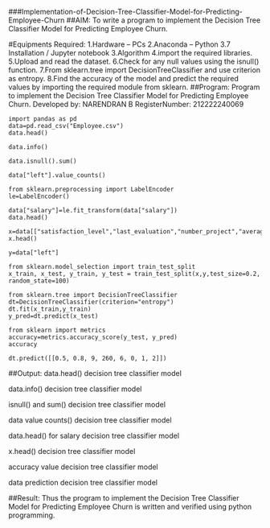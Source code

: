 ###Implementation-of-Decision-Tree-Classifier-Model-for-Predicting-Employee-Churn
##AIM:
To write a program to implement the Decision Tree Classifier Model for Predicting Employee Churn.

#Equipments Required:
1.Hardware – PCs
2.Anaconda – Python 3.7 Installation / Jupyter notebook
3.Algorithm
4.import the required libraries.
5.Upload and read the dataset.
6.Check for any null values using the isnull() function.
7.From sklearn.tree import DecisionTreeClassifier and use criterion as entropy.
8.Find the accuracy of the model and predict the required values by importing the required module from sklearn.
##Program:
Program to implement the Decision Tree Classifier Model for Predicting Employee Churn.
Developed by: NARENDRAN B 
RegisterNumber:  212222240069
```
import pandas as pd
data=pd.read_csv("Employee.csv")
data.head()

data.info()

data.isnull().sum()

data["left"].value_counts()

from sklearn.preprocessing import LabelEncoder 
le=LabelEncoder()

data["salary"]=le.fit_transform(data["salary"])
data.head()

x=data[["satisfaction_level","last_evaluation","number_project","average_montly_hours","time_spend_company","Work_accident","promotion_last_5years","salary"]]
x.head()

y=data["left"]

from sklearn.model_selection import train_test_split
x_train, x_test, y_train, y_test = train_test_split(x,y,test_size=0.2, random_state=100)

from sklearn.tree import DecisionTreeClassifier
dt=DecisionTreeClassifier(criterion="entropy")
dt.fit(x_train,y_train)
y_pred=dt.predict(x_test)

from sklearn import metrics
accuracy=metrics.accuracy_score(y_test, y_pred)
accuracy

dt.predict([[0.5, 0.8, 9, 260, 6, 0, 1, 2]])
```
##Output:
data.head()
decision tree classifier model

data.info()
decision tree classifier model

isnull() and sum()
decision tree classifier model

data value counts()
decision tree classifier model

data.head() for salary
decision tree classifier model

x.head()
decision tree classifier model

accuracy value
decision tree classifier model

data prediction
decision tree classifier model

##Result:
Thus the program to implement the Decision Tree Classifier Model for Predicting Employee Churn is written and verified using python programming.
